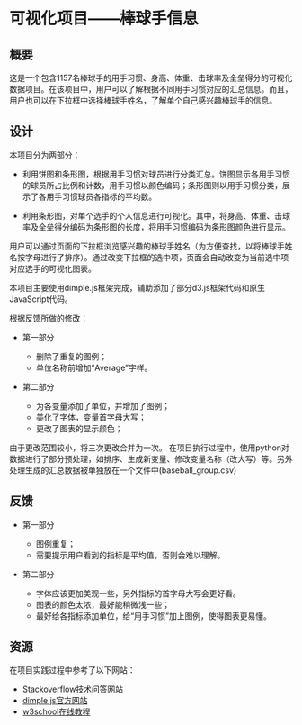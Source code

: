 # 可视化项目——棒球手信息

## 概要
这是一个包含1157名棒球手的用手习惯、身高、体重、击球率及全垒得分的可视化数据项目。在该项目中，用户可以了解根据不同用手习惯对应的汇总信息。而且，用户也可以在下拉框中选择棒球手姓名，了解单个自己感兴趣棒球手的信息。

## 设计
本项目分为两部分：

- 利用饼图和条形图，根据用手习惯对球员进行分类汇总。饼图显示各用手习惯的球员所占比例和计数，用手习惯以颜色编码；条形图则以用手习惯分类，展示了各用手习惯球员各指标的平均数。

- 利用条形图，对单个选手的个人信息进行可视化。其中，将身高、体重、击球率及全垒得分编码为条形图的长度，将用手习惯编码为条形图颜色进行显示。

用户可以通过页面的下拉框浏览感兴趣的棒球手姓名（为方便查找，以将棒球手姓名按字母进行了排序）。通过改变下拉框的选中项，页面会自动改变为当前选中项对应选手的可视化图表。

本项目主要使用dimple.js框架完成，辅助添加了部分d3.js框架代码和原生JavaScript代码。

根据反馈所做的修改：

- 第一部分
	- 删除了重复的图例；
	- 单位名称前增加“Average”字样。 

- 第二部分
	- 为各变量添加了单位，并增加了图例；
	- 美化了字体，变量首字母大写；
	- 更改了图表的显示颜色；

由于更改范围较小，将三次更改合并为一次。
在项目执行过程中，使用python对数据进行了部分预处理，如排序、生成新变量、修改变量名称（改大写）等。另外处理生成的汇总数据被单独放在一个文件中(baseball_group.csv)

## 反馈
- 第一部分
	- 图例重复；
	- 需要提示用户看到的指标是平均值，否则会难以理解。

- 第二部分
	- 字体应该更加美观一些，另外指标的首字母大写会更好看。
	- 图表的颜色太浓，最好能稍微浅一些；
	- 最好给各指标添加单位，给“用手习惯”加上图例，使得图表更易懂。

## 资源
在项目实践过程中参考了以下网站：
- [Stackoverflow技术问答网站](http://stackoverflow.com)
- [dimple.js官方网站](http://dimplejs.org)
- [w3school在线教程](http://www.w3school.com.cn)

